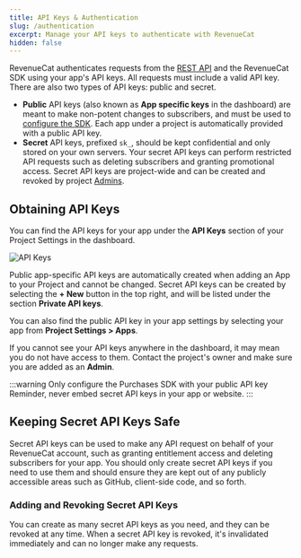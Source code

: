```yaml
---
title: API Keys & Authentication
slug: /authentication
excerpt: Manage your API keys to authenticate with RevenueCat
hidden: false
---
```


RevenueCat authenticates requests from the [REST API](https://docs.revenuecat.com/reference) and the RevenueCat SDK using your app's API keys. All requests must include a valid API key. There are also two types of API keys: public and secret.

- **Public** API keys (also known as **App specific keys** in the dashboard) are meant to make non-potent changes to subscribers, and must be used to [configure the SDK](/getting-started/configuring-sdk). Each app under a project is automatically provided with a public API key.
- **Secret** API keys, prefixed `sk_`, should be kept confidential and only stored on your own servers. Your secret API keys can perform restricted API requests such as deleting subscribers and granting promotional access. Secret API keys are project-wide and can be created and revoked by project [Admins](/welcome/projects/collaborators).

## Obtaining API Keys

You can find the API keys for your app under the **API Keys** section of your Project Settings in the dashboard.

![API Keys](https://files.readme.io/4bd2a9d-app.revenuecat.com_projects_85ff18c7_api-keys.png)

Public app-specific API keys are automatically created when adding an App to your Project and cannot be changed. Secret API keys can be created by selecting the **+ New** button in the top right, and will be listed under the section **Private API keys**.

You can also find the public API key in your app settings by selecting your app from **Project Settings > Apps**.

If you cannot see your API keys anywhere in the dashboard, it may mean you do not have access to them. Contact the project's owner and make sure you are added as an **Admin**.

:::warning Only configure the Purchases SDK with your public API key
Reminder, never embed secret API keys in your app or website.
:::

## Keeping Secret API Keys Safe

Secret API keys can be used to make any API request on behalf of your RevenueCat account, such as granting entitlement access and deleting subscribers for your app. You should only create secret API keys if you need to use them and should ensure they are kept out of any publicly accessible areas such as GitHub, client-side code, and so forth.

### Adding and Revoking Secret API Keys

You can create as many secret API keys as you need, and they can be revoked at any time. When a secret API key is revoked, it's invalidated immediately and can no longer make any requests.
